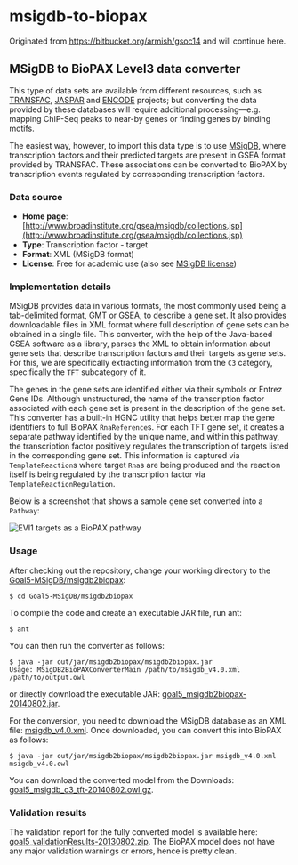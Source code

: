 # msigdb-to-biopax
Originated from https://bitbucket.org/armish/gsoc14 and will continue here.

## MSigDB to BioPAX Level3 data converter
This type of data sets are available from different resources, such as [TRANSFAC](http://www.biobase-international.com/gene-regulation), [JASPAR](http://jaspar.genereg.net/) and [ENCODE](http://www.genome.gov/Encode/) projects; but converting the data provided by these databases will require additional processing—e.g. mapping ChIP-Seq peaks to near-by genes or finding genes by binding motifs.

The easiest way, however, to import this data type is to use [MSigDB](http://www.broadinstitute.org/gsea/msigdb/collections.jsp), where transcription factors and their predicted targets are present in GSEA format provided by TRANSFAC. These associations can be converted to BioPAX by transcription events regulated by corresponding transcription factors. 

### Data source
- **Home page**: [http://www.broadinstitute.org/gsea/msigdb/collections.jsp](http://www.broadinstitute.org/gsea/msigdb/collections.jsp)
- **Type**: Transcription factor - target
- **Format**: XML (MSigDB format)
- **License**: Free for academic use (also see [MSigDB license](http://www.broadinstitute.org/cancer/software/gsea/wiki/index.php/MSigDB_License))

### Implementation details
MSigDB provides data in various formats, the most commonly used being a tab-delimited format, GMT or GSEA, to describe a gene set.
It also provides downloadable files in XML format where full description of gene sets can be obtained in a single file.
This converter, with the help of the Java-based GSEA software as a library, parses the XML to obtain information about gene sets that describe transcription factors and their targets as gene sets.
For this, we are specifically extracting information from the `C3` category, specifically the `TFT` subcategory of it.

The genes in the gene sets are identified either via their symbols or Entrez Gene IDs.
Although unstructured, the name of the transcription factor associated with each gene set is present in the description of the gene set.
This converter has a built-in HGNC utility that helps better map the gene identifiers to full BioPAX `RnaReference`s.
For each TFT gene set, it creates a separate pathway identified by the unique name,
and within this pathway, the transcription factor positively regulates the transcription of targets listed in the corresponding gene set.
This information is captured via `TemplateReaction`s where target `Rna`s are being produced
and the reaction itself is being regulated by the transcription factor via `TemplateReactionRegulation`.

Below is a screenshot that shows a sample gene set converted into a `Pathway`:

![EVI1 targets as a BioPAX pathway](https://bitbucket.org/armish/gsoc14/downloads/goal5_screenshot_singlegeneset.png)

### Usage
After checking out the repository, change your working directory to the [Goal5-MSigDB/msigdb2biopax](https://bitbucket.org/armish/gsoc14/src/default/Goal5-MSigDB/msigdb2biopax/?at=default):

	$ cd Goal5-MSigDB/msigdb2biopax

To compile the code and create an executable JAR file, run ant:

	$ ant

You can then run the converter as follows:

	$ java -jar out/jar/msigdb2biopax/msigdb2biopax.jar 
	Usage: MSigDB2BioPAXConverterMain /path/to/msigdb_v4.0.xml /path/to/output.owl

or directly download the executable JAR: [goal5_msigdb2biopax-20140802.jar](https://bitbucket.org/armish/gsoc14/downloads/goal5_msigdb2biopax-20140802.jar).

For the conversion, you need to download the MSigDB database as an XML file: [msigdb_v4.0.xml](http://www.broadinstitute.org/gsea/msigdb/download_file.jsp?filePath=/resources/msigdb/4.0/msigdb_v4.0.xml).
Once downloaded, you can convert this into BioPAX as follows:

	$ java -jar out/jar/msigdb2biopax/msigdb2biopax.jar msigdb_v4.0.xml msigdb_v4.0.owl

You can download the converted model from the Downloads: [goal5_msigdb_c3_tft-20140802.owl.gz](https://bitbucket.org/armish/gsoc14/downloads/goal5_msigdb_c3_tft-20140802.owl.gz).

### Validation results
The validation report for the fully converted model is available here: [goal5_validationResults-20130802.zip](https://bitbucket.org/armish/gsoc14/downloads/goal5_validationResults-20130802.zip).
The BioPAX model does not have any major validation warnings or errors, hence is pretty clean.
